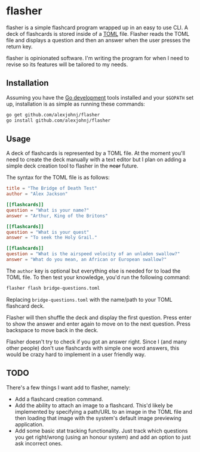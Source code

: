# flasher

flasher is a simple flashcard program wrapped up in an easy to use CLI. A deck of flashcards is stored inside of a [TOML][toml-link] file. Flasher reads the TOML file and displays a question and then an answer when the user presses the return key.

flasher is opinionated software. I'm writing the program for when I need to revise so its features will be tailored to my needs.

[toml-link]: https://github.com/toml-lang/toml

## Installation

Assuming you have the [Go development][golang] tools installed and your `$GOPATH` set up, installation is as simple as running these commands:

```bash
go get github.com/alexjohnj/flasher
go install github.com/alexjohnj/flasher
```

[golang]: http://golang.org

## Usage

A deck of flashcards is represented by a TOML file. At the moment you'll need to create the deck manually with a text editor but I plan on adding a simple deck creation tool to flasher in the ~~near~~ future. 

The syntax for the TOML file is as follows:

```toml
title = "The Bridge of Death Test"
author = "Alex Jackson"

[[flashcards]]
question = "What is your name?"
answer = "Arthur, King of the Britons"

[[flashcards]]
question = "What is your quest"
answer = "To seek the Holy Grail."

[[flashcards]]
question = "What is the airspeed velocity of an unladen swallow?"
answer = "What do you mean, an African or European swallow?"
```

The `author` key is optional but everything else is needed for to load the TOML file. To then test your knowledge, you'd run the following command:

```bash
flasher flash bridge-questions.toml
```

Replacing `bridge-questions.toml` with the name/path to your TOML flashcard deck.

Flasher will then shuffle the deck and display the first question. Press enter to show the answer and enter again to move on to the next question. Press backspace to move back in the deck.

Flasher doesn't try to check if you got an answer right. Since I (and many other people) don't use flashcards with simple one word answers, this would be crazy hard to implement in a user friendly way.

## TODO

There's a few things I want add to flasher, namely:

- Add a flashcard creation command.
- Add the ability to attach an image to a flashcard. This'd likely be implemented by specifying a path/URL to an image in the TOML file and then loading that image with the system's default image previewing application.
- Add some basic stat tracking functionality. Just track which questions you get right/wrong (using an honour system) and add an option to just ask incorrect ones.

